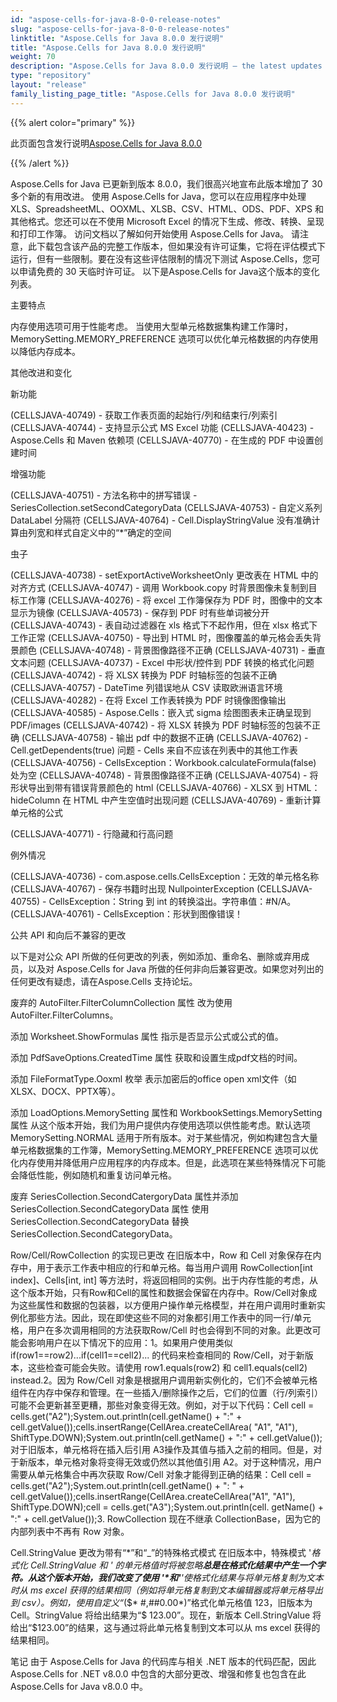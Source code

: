 ```yaml
---
id: "aspose-cells-for-java-8-0-0-release-notes"
slug: "aspose-cells-for-java-8-0-0-release-notes"
linktitle: "Aspose.Cells for Java 8.0.0 发行说明"
title: "Aspose.Cells for Java 8.0.0 发行说明"
weight: 70
description: "Aspose.Cells for Java 8.0.0 发行说明 – the latest updates and fixes."
type: "repository"
layout: "release"
family_listing_page_title: "Aspose.Cells for Java 8.0.0 发行说明"
---
```

{{% alert color="primary" %}}

此页面包含发行说明[Aspose.Cells for Java 8.0.0](https://releases.aspose.com/cells/java/new-releases/aspose.cells-for-java-8.0.0/)

{{% /alert %}}

Aspose.Cells for Java 已更新到版本 8.0.0，我们很高兴地宣布此版本增加了 30 多个新的有用改进。
使用 Aspose.Cells for Java，您可以在应用程序中处理 XLS、SpreadsheetML、OOXML、XLSB、CSV、HTML、ODS、PDF、XPS 和其他格式。您还可以在不使用 Microsoft Excel 的情况下生成、修改、转换、呈现和打印工作簿。
访问文档以了解如何开始使用 Aspose.Cells for Java。
请注意，此下载包含该产品的完整工作版本，但如果没有许可证集，它将在评估模式下运行，但有一些限制。要在没有这些评估限制的情况下测试 Aspose.Cells，您可以申请免费的 30 天临时许可证。
以下是Aspose.Cells for Java这个版本的变化列表。

主要特点

内存使用选项可用于性能考虑。
当使用大型单元格数据集构建工作簿时，MemorySetting.MEMORY_PREFERENCE 选项可以优化单元格数据的内存使用以降低内存成本。

其他改进和变化

新功能

(CELLSJAVA-40749) - 获取工作表页面的起始行/列和结束行/列索引
(CELLSJAVA-40744) - 支持显示公式 MS Excel 功能
(CELLSJAVA-40423) - Aspose.Cells 和 Maven 依赖项
(CELLSJAVA-40770) - 在生成的 PDF 中设置创建时间

增强功能

(CELLSJAVA-40751) - 方法名称中的拼写错误 - SeriesCollection.setSecondCategoryData
(CELLSJAVA-40753) - 自定义系列 DataLabel 分隔符
(CELLSJAVA-40764) - Cell.DisplayStringValue 没有准确计算由列宽和样式自定义中的“*”确定的空间

虫子

(CELLSJAVA-40738) - setExportActiveWorksheetOnly 更改表在 HTML 中的对齐方式
(CELLSJAVA-40747) - 调用 Workbook.copy 时背景图像未复制到目标工作簿
(CELLSJAVA-40276) - 将 excel 工作簿保存为 PDF 时，图像中的文本显示为镜像
(CELLSJAVA-40573) - 保存到 PDF 时有些单词被分开
(CELLSJAVA-40743) - 表自动过滤器在 xls 格式下不起作用，但在 xlsx 格式下工作正常
(CELLSJAVA-40750) - 导出到 HTML 时，图像覆盖的单元格会丢失背景颜色
(CELLSJAVA-40748) - 背景图像路径不正确
(CELLSJAVA-40731) - 垂直文本问题
(CELLSJAVA-40737) - Excel 中形状/控件到 PDF 转换的格式化问题
(CELLSJAVA-40742) - 将 XLSX 转换为 PDF 时轴标签的包装不正确
(CELLSJAVA-40757) - DateTime 列错误地从 CSV 读取欧洲语言环境
(CELLSJAVA-40282) - 在将 Excel 工作表转换为 PDF 时镜像图像输出
(CELLSJAVA-40585) - Aspose.Cells：嵌入式 sigma 绘图图表未正确呈现到 PDF/images
(CELLSJAVA-40742) - 将 XLSX 转换为 PDF 时轴标签的包装不正确
(CELLSJAVA-40758) - 输出 pdf 中的数据不正确
(CELLSJAVA-40762) - Cell.getDependents(true) 问题 - Cells 来自不应该在列表中的其他工作表
(CELLSJAVA-40756) - CellsException：Workbook.calculateFormula(false) 处为空
(CELLSJAVA-40748) - 背景图像路径不正确
(CELLSJAVA-40754) - 将形状导出到带有错误背景颜色的 html
(CELLSJAVA-40766) - XLSX 到 HTML：hideColumn 在 HTML 中产生空值时出现问题
(CELLSJAVA-40769) - 重新计算单元格的公式

(CELLSJAVA-40771) - 行隐藏和行高问题


例外情况

(CELLSJAVA-40736) - com.aspose.cells.CellsException：无效的单元格名称
(CELLSJAVA-40767) - 保存书籍时出现 NullpointerException
(CELLSJAVA-40755) - CellsException：String 到 int 的转换溢出。字符串值：#N/A。
(CELLSJAVA-40761) - CellsException：形状到图像错误！

公共 API 和向后不兼容的更改

以下是对公众 API 所做的任何更改的列表，例如添加、重命名、删除或弃用成员，以及对 Aspose.Cells for Java 所做的任何非向后兼容更改。如果您对列出的任何更改有疑虑，请在Aspose.Cells 支持论坛。

废弃的 AutoFilter.FilterColumnCollection 属性
改为使用 AutoFilter.FilterColumns。

添加 Worksheet.ShowFormulas 属性
指示是否显示公式或公式的值。

添加 PdfSaveOptions.CreatedTime 属性
获取和设置生成pdf文档的时间。

添加 FileFormatType.Ooxml 枚举
表示加密后的office open xml文件（如XLSX、DOCX、PPTX等）。

添加 LoadOptions.MemorySetting 属性和 WorkbookSettings.MemorySetting 属性
从这个版本开始，我们为用户提供内存使用选项以供性能考虑。默认选项 MemorySetting.NORMAL 适用于所有版本。对于某些情况，例如构建包含大量单元格数据集的工作簿，MemorySetting.MEMORY_PREFERENCE 选项可以优化内存使用并降低用户应用程序的内存成本。但是，此选项在某些特殊情况下可能会降低性能，例如随机和重复访问单元格。

废弃 SeriesCollection.SecondCatergoryData 属性并添加 SeriesCollection.SecondCategoryData 属性
使用 SeriesCollection.SecondCategoryData 替换 SeriesCollection.SecondCategoryData。

Row/Cell/RowCollection 的实现已更改
在旧版本中，Row 和 Cell 对象保存在内存中，用于表示工作表中相应的行和单元格。每当用户调用 RowCollection[int index]、Cells[int, int] 等方法时，将返回相同的实例。出于内存性能的考虑，从这个版本开始，只有Row和Cell的属性和数据会保留在内存中。Row/Cell对象成为这些属性和数据的包装器，以方便用户操作单元格模型，并在用户调用时重新实例化那些方法。因此，现在即使这些不同的对象都引用工作表中的同一行/单元格，用户在多次调用相同的方法获取Row/Cell 时也会得到不同的对象。此更改可能会影响用户在以下情况下的应用：1。如果用户使用类似 if(row1==row2)...if(cell1==cell2)... 的代码来检查相同的 Row/Cell，对于新版本，这些检查可能会失败。请使用 row1.equals(row2) 和 cell1.equals(cell2) instead.2。因为 Row/Cell 对象是根据用户调用新实例化的，它们不会被单元格组件在内存中保存和管理。在一些插入/删除操作之后，它们的位置（行/列索引）可能不会更新甚至更糟，那些对象变得无效。例如，对于以下代码：Cell cell = cells.get("A2");System.out.println(cell.getName() + ":" + cell.getValue());cells.insertRange(CellArea.createCellArea( "A1", "A1"), ShiftType.DOWN);System.out.println(cell.getName() + ":" + cell.getValue());对于旧版本，单元格将在插入后引用 A3操作及其值与插入之前的相同。但是，对于新版本，单元格对象将变得无效或仍然以其他值引用 A2。对于这种情况，用户需要从单元格集合中再次获取 Row/Cell 对象才能得到正确的结果：Cell cell = cells.get("A2");System.out.println(cell.getName() + ": " + cell.getValue());cells.insertRange(CellArea.createCellArea("A1", "A1"), ShiftType.DOWN);cell = cells.get("A3");System.out.println(cell. getName() + ":" + cell.getValue());3. RowCollection 现在不继承 CollectionBase，因为它的内部列表中不再有 Row 对象。

Cell.StringValue 更改为带有“*”和“_”的特殊格式模式
在旧版本中，特殊模式 '*格式化 Cell.StringValue 和 ' 的单元格值时将被忽略**总是在格式化结果中产生一个字符。从这个版本开始，我们改变了使用 '*和'**'使格式化结果与将单元格复制为文本时从 ms excel 获得的结果相同（例如将单元格复制到文本编辑器或将单元格导出到 csv）。例如，使用自定义“*($* #,##0.00*)”格式化单元格值 123，旧版本为 Cell。StringValue 将给出结果为“$ 123.00”。现在，新版本 Cell.StringValue 将给出“$123.00”的结果，这与通过将此单元格复制到文本可以从 ms excel 获得的结果相同。

笔记
由于 Aspose.Cells for Java 的代码库与相关 .NET 版本的代码匹配，因此 Aspose.Cells for .NET v8.0.0 中包含的大部分更改、增强和修复也包含在此 Aspose.Cells for Java v8.0.0 中。
